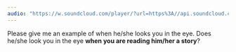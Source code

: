 ```yaml
---
audio: "https://w.soundcloud.com/player/?url=https%3A//api.soundcloud.com/tracks/1406302444%3Fsecret_token%3Ds-uqsPV4hojQM&color=%23ff5500&auto_play=true&hide_related=false&show_comments=true&show_user=true&show_reposts=false&show_teaser=true&visual=true"
---
```


Please give me an example of when he/she looks you in the eye. Does he/she look you in the eye <strong>when you are reading him/her a story</strong>?